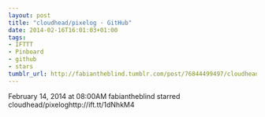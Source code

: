 ```yaml
---
layout: post
title: "cloudhead/pixelog · GitHub"
date: 2014-02-16T16:01:03+01:00
tags:
- IFTTT
- Pinboard
- github
- stars
tumblr_url: http://fabiantheblind.tumblr.com/post/76844499497/cloudhead-pixelog-github
---
```

February 14, 2014 at 08:00AM
fabiantheblind starred cloudhead/pixeloghttp://ift.tt/1dNhkM4
